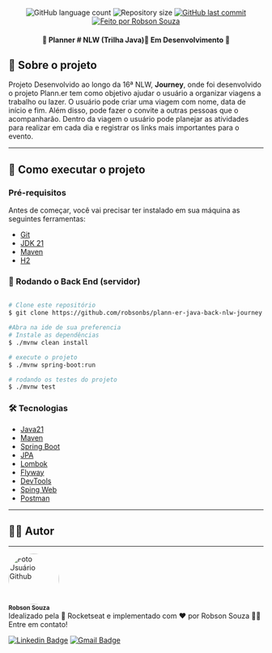 <p align="center">
  <img alt="GitHub language count" src="https://img.shields.io/github/languages/count/robsonbs/plann-er-java-back-nlw-journey?color=%2304D361">

  <img alt="Repository size" src="https://img.shields.io/github/repo-size/robsonbs/plann-er-java-back-nlw-journey">

  <a href="https://github.com/robsonbs/plann-er-java-back-nlw-journey/commits/master">
    <img alt="GitHub last commit" src="https://img.shields.io/github/last-commit/robsonbs/plann-er-java-back-nlw-journey">
  </a>

  <a href="https://robsonsouza.dev.br">
    <img alt="Feito por Robson Souza" src="https://img.shields.io/badge/feito%20por-Robson Souza-%2313C60D">
  </a>
</p>

<h4 align="center"> 
	🚧  Planner # NLW (Trilha Java)🚀 Em Desenvolvimento  🚧
</h4>

## 🚀 Sobre o projeto
<p>
Projeto Desenvolvido ao longo da 16ª NLW, <b>Journey</b>, onde foi desenvolvido o projeto Plann.er tem como objetivo 
ajudar o usuário a organizar viagens a trabalho ou lazer. O usuário pode criar uma viagem com nome,
data de início e fim. Além disso, pode fazer o convite a outras pessoas que o acompanharão.
Dentro da viagem o usuário pode planejar as atividades para realizar em cada dia e registrar os links mais importantes para o evento.
</p>

---
## 🚀 Como executar o projeto

### Pré-requisitos

Antes de começar, você vai precisar ter instalado em sua máquina as seguintes ferramentas:
- [Git](https://git-scm.com)
- [JDK 21](https://www.oracle.com/java/technologies/javase/jdk21-archive-downloads.html)
- [Maven](https://maven.apache.org/download.cgi)
- [H2](https://www.h2database.com/)

### 🎲 Rodando o Back End (servidor)

```bash

# Clone este repositório
$ git clone https://github.com/robsonbs/plann-er-java-back-nlw-journey.git

#Abra na ide de sua preferencia
# Instale as dependências
$ ./mvnw clean install

# execute o projeto
$ ./mvnw spring-boot:run

# rodando os testes do projeto
$ ./mvnw test
```

### 🛠 Tecnologias
- [Java21](https://www.oracle.com/java/technologies/javase/jdk21-archive-downloads.html)
- [Maven](https://maven.apache.org/download.cgi)
- [Spring Boot](https://spring.io/projects/spring-boot)
- [JPA](https://spring.io/projects/spring-data-jpa)
- [Lombok](https://projectlombok.org/)
- [Flyway](https://flywaydb.org/)
- [DevTools](https://docs.spring.io/spring-boot/docs/current/reference/htmlsingle/#using-boot-devtools)
- [Sping Web](https://spring.io/guides/gs/serving-web-content/)
- [Postman](https://www.postman.com/)
---


## 👩‍💻 Autor

---

<div>
 <img style="border-radius: 50%;" src="https://avatars.githubusercontent.com/u/20255834?s=200&v=4" width="100px;" alt="Foto Usuário Github"/>
 <br />
 <sub><b>Robson Souza</b></sub></div>
Idealizado pela 🚀 Rocketseat e implementado com ❤️ por Robson Souza 👋🏽 Entre em contato!

[![Linkedin Badge](https://img.shields.io/badge/-Robson%20Souza-blue?style=flat-square&logo=Linkedin&logoColor=white&link=https://www.linkedin.com/in/robson-barbosa-souza-5622a835/)](https://www.linkedin.com/in/robson-barbosa-souza-5622a835/)
[![Gmail Badge](https://img.shields.io/badge/-souza.rb2710@gmail.com-c14438?style=flat-square&logo=Gmail&logoColor=white&link=mailto:souza.rb2710@gmail.com)](mailto:souza.rb2710@gmail.com)